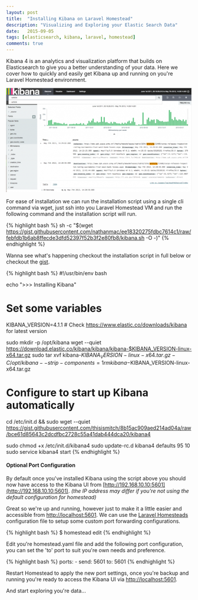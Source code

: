 ```yaml
---
layout: post
title:  "Installing Kibana on Laravel Homestead"
description: "Visualizing and Exploring your Elastic Search Data"
date:   2015-09-05
tags: [elasticsearch, kibana, laravel, homestead]
comments: true
---
```


Kibana 4 is an analytics and visualization platform that builds on Elasticsearch to give you a better understanding of
your data. Here we cover how to quickly and easily get Kibana up and running on you're Laravel Homestead environment.

![Kibana Screenshot](/assets/images/posts/kibana.png)

For ease of installation we can run the installation script using a single cli command via wget, just ssh into you
Laravel Homestead VM and run the following command and the installation script will run.

{% highlight bash %}
sh -c "$(wget https://gist.githubusercontent.com/nathanmac/ee18320275fdbc7614c1/raw/febfdb1b6ab8ffecde3dfd52397f52b3f2e80fb8/kibana.sh -O -)"
{% endhighlight %}

Wanna see what's happening checkout the installation script in full below or checkout the [gist](https://gist.github.com/nathanmac/ee18320275fdbc7614c1).

{% highlight bash %}
#!/usr/bin/env bash

echo ">>> Installing Kibana"

# Set some variables
KIBANA_VERSION=4.1.1 # Check https://www.elastic.co/downloads/kibana for latest version

sudo mkdir -p /opt/kibana
wget --quiet https://download.elastic.co/kibana/kibana/kibana-$KIBANA_VERSION-linux-x64.tar.gz
sudo tar xvf kibana-$KIBANA_VERSION-linux-x64.tar.gz -C /opt/kibana --strip-components=1
rm kibana-$KIBANA_VERSION-linux-x64.tar.gz

# Configure to start up Kibana automatically
cd /etc/init.d && sudo wget --quiet https://gist.githubusercontent.com/thisismitch/8b15ac909aed214ad04a/raw/bce61d85643c2dcdfbc2728c55a41dab444dca20/kibana4

sudo chmod +x /etc/init.d/kibana4
sudo update-rc.d kibana4 defaults 95 10
sudo service kibana4 start
{% endhighlight %}

#### Optional Port Configuration
By default once you've installed Kibana using the script above you should now have access to the Kibana UI from
[http://192.168.10.10:5601](http://192.168.10.10:5601).
*(the IP address may differ if you're not using the default configuration for homestead)*

Great so we're up and running, however just to make it a little easier and accessible from [http://localhost:5601](http://localhost:5601).
We can use the [Laravel Homesteads](http://laravel.com/docs/5.1/homestead#ports) configuration file to setup some
custom port forwarding configurations.

{% highlight bash %}
$ homestead edit
{% endhighlight %}

Edit you're homestead.yaml file and add the following port configuration, you can set the 'to' port to suit you're own needs
and preference.

{% highlight bash %}
ports:
     - send: 5601
       to: 5601
{% endhighlight %}

Restart Homestead to apply the new port settings, once you're backup and running you're ready to access the
Kibana UI via [http://localhost:5601](http://localhost:5601/).

And start exploring you're data...